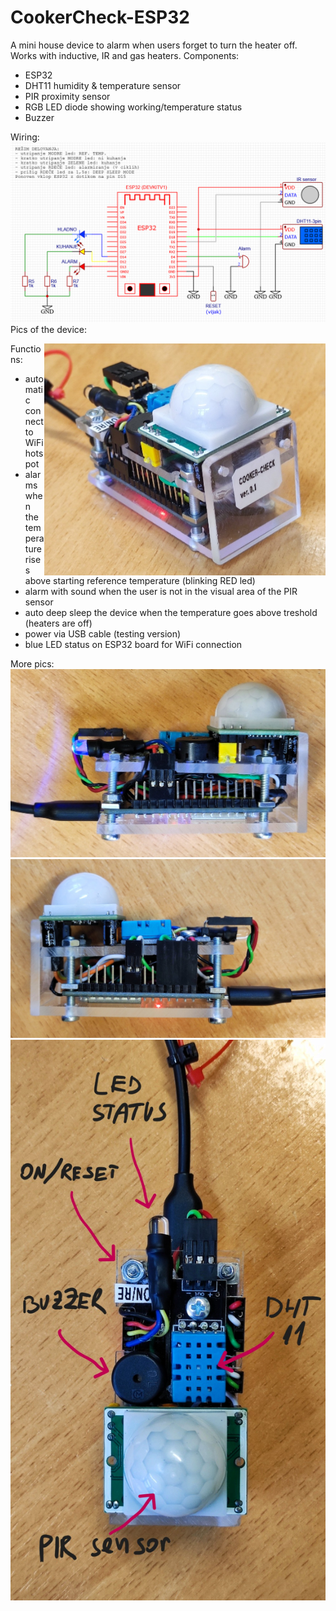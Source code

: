 # CookerCheck-ESP32
A mini house device to alarm when users forget to turn the heater off. Works with inductive, IR and gas heaters.
Components:

- ESP32
- DHT11 humidity & temperature sensor
- PIR proximity sensor
- RGB LED diode showing working/temperature status
- Buzzer

Wiring:
![image](https://github.com/vasjamarkic/CookerCheck-ESP32/blob/main/Sheme_ESP32_CC.png)\
Pics of the device:

<a href="url"><img src="https://github.com/vasjamarkic/CookerCheck-ESP32/blob/main/PIC1.jpg" align="right" width="450" ></a>

Functions:
- automatic connect to WiFi hotspot
- alarms when the temperature rises above starting reference temperature (blinking RED led)
- alarm with sound when the user is not in the visual area of the PIR sensor
- auto deep sleep the device when the temperature goes above treshold (heaters are off)
- power via USB cable (testing version)
- blue LED status on ESP32 board for WiFi connection


More pics:
![image](https://github.com/vasjamarkic/CookerCheck-ESP32/blob/main/PIC2.jpg)
![image](https://github.com/vasjamarkic/CookerCheck-ESP32/blob/main/PIC3.jpg)
![image](https://github.com/vasjamarkic/CookerCheck-ESP32/blob/main/PIC4.jpg)
